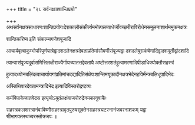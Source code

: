 +++
title = "२८ सर्वनक्षत्रशान्तिप्रयो"

+++
अथसर्वनक्षत्रसाधारणःशान्तिप्रयोगःदेशकालौसंकीर्त्यममोत्पन्नव्याधेर्जीवच्छरीराविरोधेनसमूलनाशार्थममुकनक्षत्रः

शान्तिकरिष्य इति संकल्प्यगणेशपूजादि

आचार्यवृत्वाकुम्भोपरिपुर्णपात्रेद्वादशदलेनक्षत्रदेवताप्रतिमांसौवर्णीसंपूज्यद्वा दशदलेषुसकंर्षणादिद्वादशमूर्तीर्द्वादशादि

त्यान्वासंपूज्यदूर्वासमित्तिलक्षीराज्यैर्गायत्र्यातत्तद्देवतायै अष्टोत्तरशतंहुत्वामरणादिपीडाधिक्योक्तौसहस्त्रं

हुत्वादध्योनबलिंदत्वाचार्यायगांप्रतिमांचदद्यादितिसंक्षेपःशान्तिमयूकादौनक्षत्रभेदेनहविर्मन्त्रबलिधूपादिभेदः

अस्तिथिवारदेवतामन्त्रादिभेद इत्यादिविस्तरोद्रष्टव्यः

कर्मविपाकेजातवेदस इत्यृचोऽयुतंलक्षंवाजपोरुद्रेनमकानुवाकैः

सहस्त्रकलशस्त्रानंवाविष्णौसहस्त्रावृतपुरुषसूक्तेनसहस्त्रघटस्नानंजवरनाशकम् यद्वा श्रीभागवतस्थज्वरस्तोत्रजपः ॥
